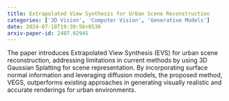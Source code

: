 ```yaml
---
title: Extrapolated View Synthesis for Urban Scene Reconstruction
categories: ['3D Vision', 'Computer Vision', 'Generative Models']
date: 2024-07-18T19:39:56+0530
arxiv-paper-id: 2407.02945
---
```

The paper introduces Extrapolated View Synthesis (EVS) for urban scene reconstruction, addressing limitations in current methods by using 3D Gaussian Splatting for scene representation. By incorporating surface normal information and leveraging diffusion models, the proposed method, VEGS, outperforms existing approaches in generating visually realistic and accurate renderings for urban environments.
